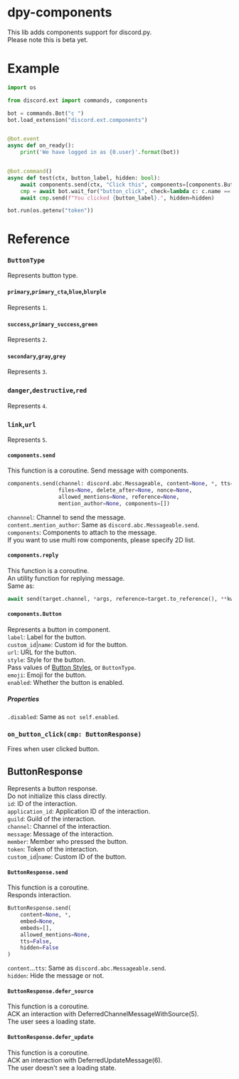 # dpy-components

This lib adds components support for discord.py.  
Please note this is beta yet.

Example
=====

```python
import os

from discord.ext import commands, components

bot = commands.Bot("c ")
bot.load_extension("discord.ext.components")


@bot.event
async def on_ready():
    print('We have logged in as {0.user}'.format(bot))


@bot.command()
async def test(ctx, button_label, hidden: bool):
    await components.send(ctx, "Click this", components=[components.Button(button_label, name="button1")])
    cmp = await bot.wait_for("button_click", check=lambda c: c.name == "button1")
    await cmp.send(f"You clicked {button_label}.", hidden=hidden)

bot.run(os.getenv("token"))

```

Reference
=========
### `ButtonType`
Represents button type.
#### `primary`,`primary_cta`,`blue`,`blurple`
Represents `1`.
#### `success`,`primary_success`,`green`
Represents `2`.
#### `secondary`,`gray`,`grey`
Represents `3`.
### `danger`,`destructive`,`red`
Represents `4`.
### `link`,`url`
Represents `5`.
#### `components.send`
This function is a coroutine.
Send message with components.
```python
components.send(channel: discord.abc.Messageable, content=None, *, tts=False, embed=None, file=None,
                files=None, delete_after=None, nonce=None,
                allowed_mentions=None, reference=None,
                mention_author=None, components=[])
```
`channnel`: Channel to send the message.  
`content`..`mention_author`: Same as `discord.abc.Messageable.send`.  
`components`: Components to attach to the message.  
If you want to use multi row components, please specify 2D list.  
#### `components.reply`
This function is a coroutine.  
An utility function for replying message.  
Same as:
```py
await send(target.channel, *args, reference=target.to_reference(), **kwargs)
```
#### `components.Button`
Represents a button in component.  
`label`: Label for the button.  
`custom_id`|`name`: Custom id for the button.  
`url`: URL for the button.  
`style`: Style for the button.  
Pass values of [Button Styles](https://discord.com/developers/docs/interactions/message-components#buttons-button-styles), or `ButtonType`.  
`emoji`: Emoji for the button.  
`enabled`: Whether the button is enabled.  
##### Properties
`.disabled`: Same as `not self.enabled`.  
### `on_button_click(cmp: ButtonResponse)`
Fires when user clicked button.  
## ButtonResponse
Represents a button response.  
Do not initialize this class directly.  
`id`: ID of the interaction.  
`application_id`: Application ID of the interaction.  
`guild`: Guild of the interaction.  
`channel`: Channel of the interaction.  
`message`: Message of the interaction.  
`member`: Member who pressed the button.  
`token`: Token of the interaction.  
`custom_id`|`name`: Custom ID of the button.  

#### `ButtonResponse.send`
This function is a coroutine.  
Responds interaction.  
```python
ButtonResponse.send(
    content=None, *,
    embed=None,
    embeds=[],
    allowed_mentions=None,
    tts=False,
    hidden=False
)
```
`content`...`tts`: Same as `discord.abc.Messageable.send`.  
`hidden`: Hide the message or not.  
#### `ButtonResponse.defer_source`
This function is a coroutine.  
ACK an interaction with DeferredChannelMessageWithSource(5).  
The user sees a loading state.  
#### `ButtonResponse.defer_update`
This function is a coroutine.  
ACK an interaction with DeferredUpdateMessage(6).  
The user doesn't see a loading state.  
